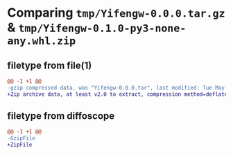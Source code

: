 # Comparing `tmp/Yifengw-0.0.0.tar.gz` & `tmp/Yifengw-0.1.0-py3-none-any.whl.zip`

## filetype from file(1)

```diff
@@ -1 +1 @@
-gzip compressed data, was "Yifengw-0.0.0.tar", last modified: Tue May 28 08:28:52 2024, max compression
+Zip archive data, at least v2.0 to extract, compression method=deflate
```

## filetype from diffoscope

```diff
@@ -1 +1 @@
-GzipFile
+ZipFile
```

